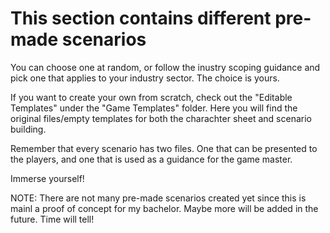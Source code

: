 # This section contains different pre-made scenarios

You can choose one at random, or follow the inustry scoping guidance and pick one that applies to your industry sector.
The choice is yours.

If you want to create your own from scratch, check out the "Editable Templates" under the "Game Templates" folder. Here you will find the original files/empty templates for both the charachter sheet and scenario building. 

Remember that every scenario has two files. One that can be presented to the players, and one that is used as a guidance for the game master. 



Immerse yourself!



NOTE: There are not many pre-made scenarios created yet since this is mainl a proof of concept for my bachelor. Maybe more will be added in the future. Time will tell!
